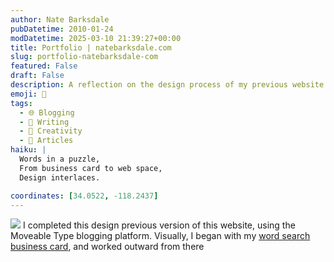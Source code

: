 ```yaml
---
author: Nate Barksdale
pubDatetime: 2010-01-24
modDatetime: 2025-03-10 21:39:27+00:00
title: Portfolio | natebarksdale.com
slug: portfolio-natebarksdale-com
featured: False
draft: False
description: A reflection on the design process of my previous website version, inspired by my word search business card and utilizing the Moveable Type platform.
emoji: 🧩
tags:
  - 🌐 Blogging
  - 📝 Writing
  - 🎨 Creativity
  - 📖 Articles
haiku: |
  Words in a puzzle,  
  From business card to web space,  
  Design interlaces.

coordinates: [34.0522, -118.2437]
---
```


![](@assets/images/clip_wordsearch.jpg) I completed this design previous version of this website, using the Moveable Type blogging platform. Visually, I began with my [word search business card](https://www.natebarksdale.com/n/258), and worked outward from there
